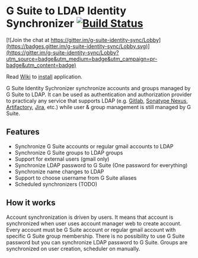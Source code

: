 # G Suite to LDAP Identity Synchronizer [![Build Status](https://travis-ci.org/hlavki/g-suite-identity-sync.svg?branch=master)](https://travis-ci.org/hlavki/g-suite-identity-sync)

[![Join the chat at https://gitter.im/g-suite-identity-sync/Lobby](https://badges.gitter.im/g-suite-identity-sync/Lobby.svg)](https://gitter.im/g-suite-identity-sync/Lobby?utm_source=badge&utm_medium=badge&utm_campaign=pr-badge&utm_content=badge)

Read [Wiki](https://github.com/hlavki/g-suite-identity-sync/wiki) to [install](https://github.com/hlavki/g-suite-identity-sync/wiki/Install) application.

G Suite Identity Sychronizer synchronize accounts and groups managed by G Suite to LDAP. It can be used as authentication and authorization provider to practicaly any service that supports LDAP (e.g. [Gitlab](https://about.gitlab.com/), [Sonatype Nexus](http://www.sonatype.org/nexus/), [Artifactory](https://www.jfrog.com/artifactory/), [Jira](https://www.atlassian.com/software/jira), etc.) while user & group management is still managed by G Suite.

## Features

* Synchronize G Suite accounts or regular gmail accounts to LDAP
* Synchronize G Suite groups to LDAP groups
* Support for external users (gmail only)
* Synchronize LDAP password to G Suite (One password for everything)
* Synchronize name changes to LDAP
* Support to choose username from G Suite aliases
* Scheduled synchronizers (TODO)


## How it works

Account synchronization is driven by users. It means that account is synchronized when user uses account manager web to create account.
Every account must be G Suite account or regular gmail account with specific G Suite group membership.
There is no possibility to use G Suite password but you can synchronize LDAP password to G Suite.
Groups are synchronized on user creation, scheduler on manually.
